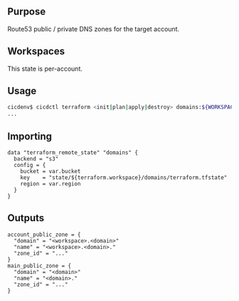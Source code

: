 ## Purpose
Route53 public / private DNS zones for the target account.

## Workspaces
This state is per-account.

## Usage
```bash
cicdenv$ cicdctl terraform <init|plan|apply|destroy> domains:${WORKSPACE}
...
```

## Importing
```hcl
data "terraform_remote_state" "domains" {
  backend = "s3"
  config = {
    bucket = var.bucket
    key    = "state/${terraform.workspace}/domains/terraform.tfstate"
    region = var.region
  }
}
```

## Outputs
```hcl
account_public_zone = {
  "domain" = "<workspace>.<domain>"
  "name" = "<workspace>.<domain>."
  "zone_id" = "..."
}
main_public_zone = {
  "domain" = "<domain>"
  "name" = "<domain>."
  "zone_id" = "..."
}
```

